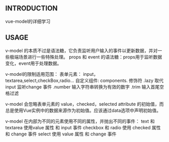 ## INTRODUCTION
vue-model的详细学习

## USAGE

v-model 的本质不过是语法糖，它负责监听用户输入的事件以更新数据，并对一些极端场景进行一些特殊处理。
    props 和 event 的语法糖：props用于监听数据变化，event用于处理数据。

v-model的限制适用范围：
    表单元素：
        input，textarea,select,checkBox,radio...
    自定义组件:
        components.
修饰符
    .lazy 取代 input 监听change 事件
    .number 输入字符串转换为有效的数字
    .trim 输入首尾空格过滤

v-model 会忽略表单元素的 value，checked，selected attribute 的初始值，而总是使用Vue实例中的数据来源作为初始值。应该通过data选项中声明初始值。

v-model 在内部为不同的元素使用不同的属性，并抛出不同的事件：
    text 和 textarea 使用value 属性 和 input 事件
    checkbox 和 radio 使用 checked 属性 和 change 事件
    select 使用 value 属性 和 change 事件
